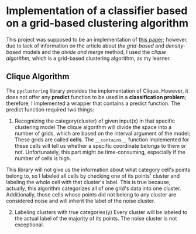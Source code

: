 # Implementation of a classifier based on a grid-based clustering algorithm
This project was supposed to be an implementation of [this paper](https://www.sciencedirect.com/science/article/abs/pii/S1568494620310140); however, due to lack of information on the article about *the grid-based* and *density-based* models and the *divide and merge* method, I used the *clique algorithm*, which is a grid-based clustering algorithm, as my learner.

## Clique Algorithm
The `pyclustering` library provides the implementation of Clique. However, it does not offer any **predict** function to be used in a **classification problem**; therefore, I implemented a wrapper that contains a predict function. The predict function required two things:

1. Recognizing the category(cluster) of given input(x) in that specific clustering model
The clique algorithm will divide the space into a number of grids, which are based on the interval argument of the model; These grids are called **cells**. The `__contains__` function implemented for these cells will tell us whether a specific coordinate belongs to them or not. Unfortunately, this part might be time-consuming, especially if the number of cells is high.

This library will not give us the information about what category cell's points belong to, so I labeled all cells by checking one of its points' cluster and labeling the whole cell with that cluster's label. This is true because, actually, this algorithm categorizes all of one grid's data into one cluster. Additionally, those cells whose points did not belong to any cluster are considered noise and will inherit the label of the noise cluster.

2. Labeling clusters with true categories(y)
Every cluster will be labeled to the actual label of the majority of its points. The noise cluster is not exceptional.